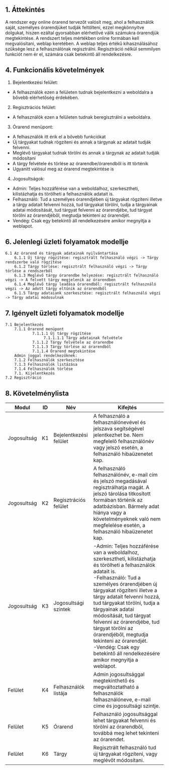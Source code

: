 ## 1. Áttekintés

A rendszer egy online órarend tervezőt valósít meg, ahol a felhasználók saját, személyes órarendjüket tudják feltölteni, ezzel megkönnyítve dolgukat, hiszen ezáltal gyorsabban elérhetővé válik számukra órarendjük megtekintése. 
A rendszert teljes mértékben online formában kell megvalósítani, weblap keretében. 
A weblap teljes értékű kihasználásához szüksége lesz a felhasználónak regisztrálni. 
Regisztráció nélkül semmilyen funkciót nem ér el, számára csak betekintő áll rendelkezésre.

## 4. Funkcionális követelmények

1. Bejelentkezési felület:
 * A felhasználók ezen a felületen tudnak bejelentkezni a weboldalra a bővebb elérhetőség érdekében.
2. Regisztrációs felület:
 * A felhasználók ezen a felületen tudnak beregisztrálni a weboldalra.
3. Órarend menüpont:
 * A felhasználók itt érik el a bővebb funkciókat
 * Új tárgyakat tudnak rögzíteni és annak a tárgynak az adatait tudják felvenni.
 * Meglévő tárgyakat tudnak törölni és annak a tárgynak az adatait tudják módosítani
 * A tárgy felvétele és törlése az órarendbe/órarendből is itt történik
 * Ugyanitt valósul meg az órarend megtekintése is
4. Jogosultságok:
 * Admin: Teljes hozzáférése van a weboldalhoz, szerkesztheti, kilistázhatja és törölheti a felhasználók adatait is.
 * Felhasználó: Tud a személyes órarendjében új tárgyakat rögzíteni illetve a tárgy adatait felvenni hozzá, tud tárgyakat törölni, tudja a tárgyainak adatai módosítását, tud tárgyat felvenni az órarendjébe, tud tárgyat törölni az órarendjéből, megtudja tekinteni az órarendjét.
 * Vendég: Csak egy betekintő áll rendelkezésére amikor megnyitja a weblapot.

## 6. Jelenlegi üzleti folyamatok modellje
    6.1 Az órarend és tárgyak adatainak nyilvántartása
        6.1.1 Új tárgy rögzítése: regisztrált felhasználó végzi -> Tárgy rendszerbe való rögzítése
        6.1.2 Tárgy törlése: regisztrált felhasználó végzi -> Tárgy törlése a rendszerből
        6.1.3 Meglévő tárgy órarendbe helyezése: regisztrált felhasználó végzi -> A felvett tárgy megjelenik az órarendben
        6.1.4 Meglévő tárgy leadása órarendből: regisztrált felhasználó végzi -> Az adott tárgy eltűnik az órarendből
        6.1.5 Tárgy adataiank szerkesztése: regisztrált felhasználó végzi -> Tárgy adatai módosulnak

## 7. Igényelt üzleti folyamatok modellje
    7.1 Bejelentkezés
        7.1.1 Órarend menüpont 
                7.1.1.1 Új tárgy rögzítése
                     7.1.1.1.1 Tárgy adatainak felvétele
                7.1.1.2 Tárgy felvétele az órarendbe
                7.1.1.3 Tárgy törlése az órarendből
                7.1.1.4 Órarend megtekintése
        Admin joggal rendelkezőknek:
        7.1.2 Felhasználók szerkesztése
        7.1.3 Felhasználók listázása
        7.1.4 Felhasználók törlése
        7.1. Kijelentkezés
    7.2 Regisztráció

## 8. Követelménylista

Modul | ID | Név | Kifejtés
--- | --- | --- | ----------------------------------------------------------------------
Jogosultság | K1 | Bejelentkezési felület | A felhasználó a felhasználónevével és jelszava segítségével jelentkezhet be. Nem megfelelő felhasználónév vagy jelszó esetén, a felhasználó hibaüzenetet kap.
Jogosultság | K2 | Regisztrációs felület | A felhasználó felhasználónév, e-mail cím és jelszó megadásával regisztrálhatja magát. A jelszó tárolása titkosított formában történik az adatbázisban. Bármely adat hiánya vagy a követelményeknek való nem megfelelése esetén, a felhasználó hibaüzenetet kap.
Jogosultság | K3 | Jogosultsági szintek | -Admin: Teljes hozzáférése van a weboldalhoz, szerkesztheti, kilistázhatja és törölheti a felhasználók adatait is. <br> -Felhasználó: Tud a személyes órarendjében új tárgyakat rögzíteni illetve a tárgy adatait felvenni hozzá, tud tárgyakat törölni, tudja a tárgyainak adatai módosítását, tud tárgyat felvenni az órarendjébe, tud tárgyat törölni az órarendjéből, megtudja tekinteni az órarendjét. <br> -Vendég: Csak egy betekintő áll rendelkezésére amikor megnyitja a weblapot.
Felület | K4 | Felhasználók listája | Admin jogosultsággal megtekinthető és megváltoztatható a felhasználók felhasználóneve, e-mail címe és jogosultsági szintje.
Felület | K5 | Órarend | Felhasználó jogosultsággal lehet tárgyakat felvenni és törölni az órarendből, továbbá meg lehet tekinteni az órarendet.
Felület | K6 | Tárgy | Regisztrált felhasználó tud új tárgyakat rögzíteni, vagy meglévőt módosítani.